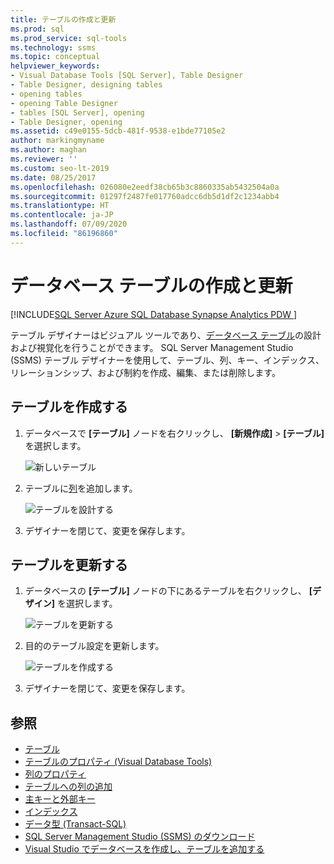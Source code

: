 ```yaml
---
title: テーブルの作成と更新
ms.prod: sql
ms.prod_service: sql-tools
ms.technology: ssms
ms.topic: conceptual
helpviewer_keywords:
- Visual Database Tools [SQL Server], Table Designer
- Table Designer, designing tables
- opening tables
- opening Table Designer
- tables [SQL Server], opening
- Table Designer, opening
ms.assetid: c49e0155-5dcb-481f-9538-e1bde77105e2
author: markingmyname
ms.author: maghan
ms.reviewer: ''
ms.custom: seo-lt-2019
ms.date: 08/25/2017
ms.openlocfilehash: 026080e2eedf38cb65b3c8860335ab5432504a0a
ms.sourcegitcommit: 01297f2487fe017760adcc6db5d1df2c1234abb4
ms.translationtype: HT
ms.contentlocale: ja-JP
ms.lasthandoff: 07/09/2020
ms.locfileid: "86196860"
---
```

# <a name="create-and-update-database-tables"></a>データベース テーブルの作成と更新

[!INCLUDE[SQL Server Azure SQL Database Synapse Analytics PDW ](../../includes/applies-to-version/sql-asdb-asdbmi-asa-pdw.md)]

テーブル デザイナーはビジュアル ツールであり、[データベース テーブル](../../relational-databases/tables/tables.md)の設計および視覚化を行うことができます。 SQL Server Management Studio (SSMS) テーブル デザイナーを使用して、テーブル、列、キー、インデックス、リレーションシップ、および制約を作成、編集、または削除します。  

## <a name="create-a-table"></a>テーブルを作成する

1. データベースで **[テーブル]** ノードを右クリックし、 **[新規作成]**  >  **[テーブル]** を選択します。

    ![新しいテーブル](../media/design-tables/new-table.png)

2. テーブルに[列](column-properties-visual-database-tools.md)を追加します。

    ![テーブルを設計する](../media/design-tables/new-table2.png)

3. デザイナーを閉じて、変更を保存します。

## <a name="update-a-table"></a>テーブルを更新する

1. データベースの **[テーブル]** ノードの下にあるテーブルを右クリックし、 **[デザイン]** を選択します。

    ![テーブルを更新する](../media/design-tables/update-table.png)

2. 目的のテーブル設定を更新します。

    ![テーブルを作成する](../media/design-tables/update-table2.png)

3. デザイナーを閉じて、変更を保存します。

## <a name="see-also"></a>参照

- [テーブル](../../relational-databases/tables/tables.md)
- [テーブルのプロパティ (Visual Database Tools)](../../ssms/visual-db-tools/table-properties-visual-database-tools.md)
- [列のプロパティ](column-properties-visual-database-tools.md)
- [テーブルへの列の追加](../../relational-databases/tables/add-columns-to-a-table-database-engine.md)
- [主キーと外部キー](../../relational-databases/tables/primary-and-foreign-key-constraints.md)
- [インデックス](../../relational-databases/indexes/indexes.md)
- [データ型 (Transact-SQL)](../../t-sql/data-types/data-types-transact-sql.md)
- [SQL Server Management Studio (SSMS) のダウンロード](../download-sql-server-management-studio-ssms.md)
- [Visual Studio でデータベースを作成し、テーブルを追加する](/visualstudio/data-tools/create-a-sql-database-by-using-a-designer)
